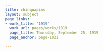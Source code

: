 ```yaml
---
title: chinquapins
layout: subject
page_links:
- work_title: '1919'
  work_url: pages/works/1919
  page_title: Thursday, September 25, 1919
  page_anchor: page-1021

---
```

